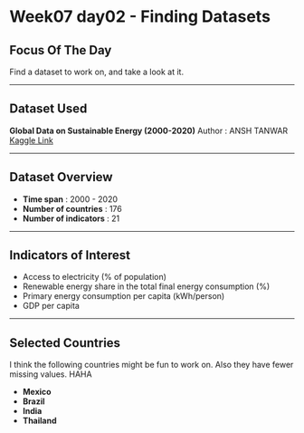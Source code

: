 # Week07 day02 - Finding Datasets

## Focus Of The Day
Find a dataset to work on, and take a look at it.

---

## Dataset Used
**Global Data on Sustainable Energy (2000-2020)** 
Author : ANSH TANWAR
[Kaggle Link](https://www.kaggle.com/datasets/anshtanwar/global-data-on-sustainable-energy)

---

## Dataset Overview
- **Time span** : 2000 - 2020
- **Number of countries** : 176
- **Number of indicators** : 21

---

## Indicators of Interest
- Access to electricity (% of population)
- Renewable energy share in the total final energy consumption (%)
- Primary energy consumption per capita (kWh/person)
- GDP per capita

---

## Selected Countries
I think the following countries might be fun to work on.
Also they have fewer missing values. HAHA

- **Mexico**
- **Brazil**
- **India**
- **Thailand**